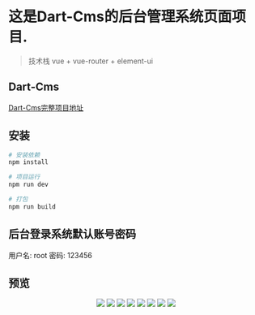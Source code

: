 # 这是Dart-Cms的后台管理系统页面项目.
> 技术栈 vue + vue-router + element-ui

## Dart-Cms

[Dart-Cms完整项目地址](https://github.com/abcd498936590/Dart-Cms)


## 安装

``` bash
# 安装依赖
npm install

# 项目运行
npm run dev

# 打包
npm run build
```

## 后台登录系统默认账号密码

 用户名: root      密码: 123456

## 预览
<p align="center">
    <img src="https://cdn.jsdelivr.net/gh/abcd498936590/pic@master/img/dart-cms-1.png" />
    <img src="https://cdn.jsdelivr.net/gh/abcd498936590/pic@master/img/dart-cms-2.png" />
    <img src="https://cdn.jsdelivr.net/gh/abcd498936590/pic@master/img/dart-cms-3.png" />
    <img src="https://cdn.jsdelivr.net/gh/abcd498936590/pic@master/img/dart-cms-4.png" />
    <img src="https://cdn.jsdelivr.net/gh/abcd498936590/pic@master/img/dart-cms-10.png" />
    <img src="https://cdn.jsdelivr.net/gh/abcd498936590/pic@master/img/dart-cms-11.png" />
    <img src="https://cdn.jsdelivr.net/gh/abcd498936590/pic@master/img/dart-cms-12.png" />
    <img src="https://cdn.jsdelivr.net/gh/abcd498936590/pic@master/img/dart-cms-13.png" />
</p>

